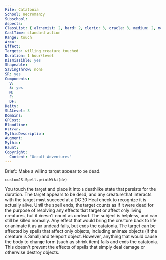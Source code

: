 ```yaml
---
File: Catatonia
School: necromancy
Subschool: 
Aspects: 
ClassList: { alchemist: 2, bard: 2, cleric: 3, oracle: 3, medium: 2, mesmerist: 2, psychic: 3, sorcerer: 3, wizard: 3, spiritualist: 2, witch: 3 }
CastTime: standard action
Range: touch
Area: 
Effect: 
Targets: willing creature touched
Duration: 1 hour/level
Dismissible: yes
Shapeable: 
SavingThrow: none
SR: yes
Components:
  V: 
  S: yes
  M: 
  F: 
  DF: 
Deity: 
SLALevel: 3
Domains: 
GPCost: 
Bloodline: 
Patron: 
MythicDescription: 
Augment: 
Mythic: 
Haunt: 
Copyright:
  Content: "Occult Adventures"
---
```

Brief:: Make a willing target appear to be dead.

```dataviewjs
customJS.Spell.printWiki(dv)
```

You touch the target and place it into a deathlike state that persists for the duration. The target appears to be dead, and any creature that interacts with the target must succeed at a DC 20 Heal check to recognize it is actually alive.  Until the spell ends, the target counts as if it were dead for the purpose of resolving any effects that target or affect only living creatures, but it doesn't count as undead. The subject is helpless, and can still be killed normally.  Any effect that would bring the creature back to life or animate it as an undead fails, but ends the catatonia. The target can be affected by spells that affect only objects, including animate objects (if the creature is Small) and teleport object. However, anything that would cause the body to change form (such as shrink item) fails and ends the catatonia. This doesn't prevent the effects of spells that simply deal damage or otherwise destroy objects.
